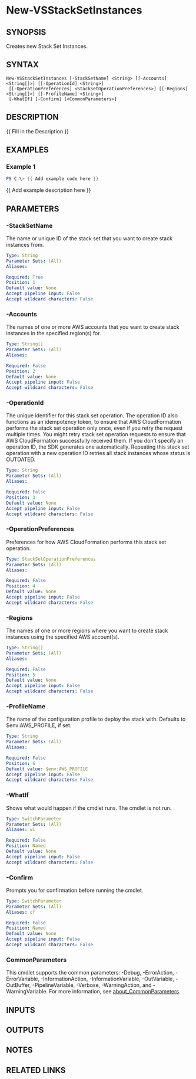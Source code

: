 # New-VSStackSetInstances

## SYNOPSIS
Creates new Stack Set Instances.

## SYNTAX

```
New-VSStackSetInstances [-StackSetName] <String> [[-Accounts] <String[]>] [[-OperationId] <String>]
 [[-OperationPreferences] <StackSetOperationPreferences>] [[-Regions] <String[]>] [[-ProfileName] <String>]
 [-WhatIf] [-Confirm] [<CommonParameters>]
```

## DESCRIPTION
{{ Fill in the Description }}

## EXAMPLES

### Example 1
```powershell
PS C:\> {{ Add example code here }}
```

{{ Add example description here }}

## PARAMETERS

### -StackSetName
The name or unique ID of the stack set that you want to create stack instances from.

```yaml
Type: String
Parameter Sets: (All)
Aliases:

Required: True
Position: 1
Default value: None
Accept pipeline input: False
Accept wildcard characters: False
```

### -Accounts
The names of one or more AWS accounts that you want to create stack instances in the specified region(s) for.

```yaml
Type: String[]
Parameter Sets: (All)
Aliases:

Required: False
Position: 2
Default value: None
Accept pipeline input: False
Accept wildcard characters: False
```

### -OperationId
The unique identifier for this stack set operation.
The operation ID also functions as an idempotency token, to ensure that AWS CloudFormation performs the stack set operation only once, even if you retry the request multiple times.
You might retry stack set operation requests to ensure that AWS CloudFormation successfully received them.
If you don't specify an operation ID, the SDK generates one automatically.
Repeating this stack set operation with a new operation ID retries all stack instances whose status is OUTDATED.

```yaml
Type: String
Parameter Sets: (All)
Aliases:

Required: False
Position: 3
Default value: None
Accept pipeline input: False
Accept wildcard characters: False
```

### -OperationPreferences
Preferences for how AWS CloudFormation performs this stack set operation.

```yaml
Type: StackSetOperationPreferences
Parameter Sets: (All)
Aliases:

Required: False
Position: 4
Default value: None
Accept pipeline input: False
Accept wildcard characters: False
```

### -Regions
The names of one or more regions where you want to create stack instances using the specified AWS account(s).

```yaml
Type: String[]
Parameter Sets: (All)
Aliases:

Required: False
Position: 5
Default value: None
Accept pipeline input: False
Accept wildcard characters: False
```

### -ProfileName
The name of the configuration profile to deploy the stack with.
Defaults to $env:AWS_PROFILE, if set.

```yaml
Type: String
Parameter Sets: (All)
Aliases:

Required: False
Position: 6
Default value: $env:AWS_PROFILE
Accept pipeline input: False
Accept wildcard characters: False
```

### -WhatIf
Shows what would happen if the cmdlet runs.
The cmdlet is not run.

```yaml
Type: SwitchParameter
Parameter Sets: (All)
Aliases: wi

Required: False
Position: Named
Default value: None
Accept pipeline input: False
Accept wildcard characters: False
```

### -Confirm
Prompts you for confirmation before running the cmdlet.

```yaml
Type: SwitchParameter
Parameter Sets: (All)
Aliases: cf

Required: False
Position: Named
Default value: None
Accept pipeline input: False
Accept wildcard characters: False
```

### CommonParameters
This cmdlet supports the common parameters: -Debug, -ErrorAction, -ErrorVariable, -InformationAction, -InformationVariable, -OutVariable, -OutBuffer, -PipelineVariable, -Verbose, -WarningAction, and -WarningVariable. For more information, see [about_CommonParameters](http://go.microsoft.com/fwlink/?LinkID=113216).

## INPUTS

## OUTPUTS

## NOTES

## RELATED LINKS
